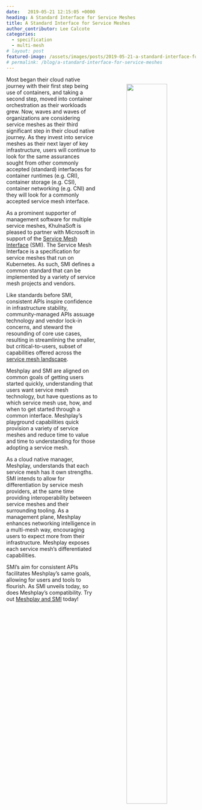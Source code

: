 ```yaml
---
date:   2019-05-21 12:15:05 +0000
heading: A Standard Interface for Service Meshes
title: A Standard Interface for Service Meshes
author_contributor: Lee Calcote
categories:
  - specification
  - multi-mesh
# layout: post
featured-image: /assets/images/posts/2019-05-21-a-standard-interface-for-service-meshes/smi-logo.png
# permalink: /blog/a-standard-interface-for-service-meshes
---
```

<div class="row" style="width:220px;float:right;padding:20px;text-align:center;">
<a href="https://smi-spec.io" rel="nofollow"></a><img src="{{site.baseurl}}/assets/images/posts/2019-05-21-a-standard-interface-for-service-meshes/smi-logo.png" alt="" width="70%">
</div>Most began their cloud native journey with their first step being use of containers, and taking a second step, moved into container orchestration as their workloads grew. Now, waves and waves of organizations are considering service meshes as their third significant step in their cloud native journey. As they invest into service meshes as their next layer of key infrastructure, users will continue to look for the same assurances sought from other commonly accepted (standard) interfaces for container runtimes (e.g. CRI), container storage (e.g. CSI), container networking (e.g. CNI) and they will look for a commonly accepted service mesh interface.

As a prominent supporter of management software for multiple service meshes, KhulnaSoft is pleased to partner with Microsoft in support of the [Service Mesh Interface](https://smi-spec.io) (SMI). The Service Mesh Interface is a specification for service meshes that run on Kubernetes. As such, SMI defines a common standard that can be implemented by a variety of service mesh projects and vendors.

Like standards before SMI, consistent APIs inspire confidence in infrastructure stability, community-managed APIs assuage technology and vendor lock-in concerns, and steward the resounding of core use cases, resulting in streamlining the smaller, but critical-to-users, subset of capabilities offered across the [service mesh landscape](https://khulnasoft.com/landscape). 

Meshplay and SMI are aligned on common goals of getting users started quickly, understanding that users want service mesh technology, but have questions as to which service mesh use, how, and when to get started through a common interface. Meshplay’s playground capabilities quick provision a variety of service meshes and reduce time to value and time to understanding for those adopting a service mesh.

As a cloud native manager, Meshplay, understands that each service mesh has it own strengths. SMI intends to allow for differentiation by service mesh providers, at the same time providing interoperability between service meshes and their surrounding tooling. As a management plane, Meshplay enhances networking intelligence in a multi-mesh way, encouraging users to expect more from their infrastructure. Meshplay exposes each service mesh’s differentiated capabilities. 

SMI’s aim for consistent APIs facilitates Meshplay’s same goals, allowing for users and tools to flourish. As SMI unveils today, so does Meshplay’s compatibility. Try out [Meshplay and SMI](https://khulnasoft.com/meshplay) today!

